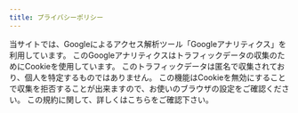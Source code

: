 ```yaml
---
title: プライバシーポリシー
---
```


当サイトでは、Googleによるアクセス解析ツール「Googleアナリティクス」を利用しています。
このGoogleアナリティクスはトラフィックデータの収集のためにCookieを使用しています。
このトラフィックデータは匿名で収集されており、個人を特定するものではありません。
この機能はCookieを無効にすることで収集を拒否することが出来ますので、お使いのブラウザの設定をご確認ください。
この規約に関して、詳しくはこちらをご確認下さい。
